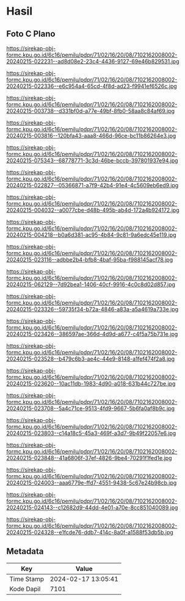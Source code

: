 # Hasil

## Foto C Plano

https://sirekap-obj-formc.kpu.go.id/6c16/pemilu/pdpr/71/02/16/20/08/7102162008002-20240215-022231--ad8d08e2-23c4-4436-9127-69e46b829531.jpg

https://sirekap-obj-formc.kpu.go.id/6c16/pemilu/pdpr/71/02/16/20/08/7102162008002-20240215-022336--e6c954a4-65cd-4f8d-ad23-f9941ef6526c.jpg

https://sirekap-obj-formc.kpu.go.id/6c16/pemilu/pdpr/71/02/16/20/08/7102162008002-20240215-003738--d331bf0d-a77e-49bf-8fb0-58aa8c84af69.jpg

https://sirekap-obj-formc.kpu.go.id/6c16/pemilu/pdpr/71/02/16/20/08/7102162008002-20240215-003816--120bfa43-aaa8-466d-96ce-bc11b86264e3.jpg

https://sirekap-obj-formc.kpu.go.id/6c16/pemilu/pdpr/71/02/16/20/08/7102162008002-20240215-075343--68778771-3c3d-46be-bccb-397801937e94.jpg

https://sirekap-obj-formc.kpu.go.id/6c16/pemilu/pdpr/71/02/16/20/08/7102162008002-20240215-022827--05366871-a7f9-42b4-91e4-4c5609eb6ed9.jpg

https://sirekap-obj-formc.kpu.go.id/6c16/pemilu/pdpr/71/02/16/20/08/7102162008002-20240215-004032--a0077cbe-d48b-495b-ab4d-172a4b924172.jpg

https://sirekap-obj-formc.kpu.go.id/6c16/pemilu/pdpr/71/02/16/20/08/7102162008002-20240215-004218--b0a6d381-ac95-4b84-9c81-9a6edc45e119.jpg

https://sirekap-obj-formc.kpu.go.id/6c16/pemilu/pdpr/71/02/16/20/08/7102162008002-20240215-023116--adbbe2b4-bfb8-4baf-95ba-f988145acf78.jpg

https://sirekap-obj-formc.kpu.go.id/6c16/pemilu/pdpr/71/02/16/20/08/7102162008002-20240215-062129--7d92bea1-1406-40cf-9916-4c0c8d02d857.jpg

https://sirekap-obj-formc.kpu.go.id/6c16/pemilu/pdpr/71/02/16/20/08/7102162008002-20240215-023326--59735f34-b72a-4846-a83a-a5a4619a733e.jpg

https://sirekap-obj-formc.kpu.go.id/6c16/pemilu/pdpr/71/02/16/20/08/7102162008002-20240215-023426--386597ae-366d-4d9d-a677-c4f5a75b731e.jpg

https://sirekap-obj-formc.kpu.go.id/6c16/pemilu/pdpr/71/02/16/20/08/7102162008002-20240215-023528--b479c6b3-ae4c-44e9-8148-a1fef474f2a8.jpg

https://sirekap-obj-formc.kpu.go.id/6c16/pemilu/pdpr/71/02/16/20/08/7102162008002-20240215-023620--10ac11db-1983-4d90-a018-631b44c727be.jpg

https://sirekap-obj-formc.kpu.go.id/6c16/pemilu/pdpr/71/02/16/20/08/7102162008002-20240215-023708--5a4c71ce-9513-4fd9-9667-5b6fa0af8b9c.jpg

https://sirekap-obj-formc.kpu.go.id/6c16/pemilu/pdpr/71/02/16/20/08/7102162008002-20240215-023803--c14a18c5-45a3-469f-a3d7-9b49f22057e6.jpg

https://sirekap-obj-formc.kpu.go.id/6c16/pemilu/pdpr/71/02/16/20/08/7102162008002-20240215-023848--41a6806f-37ef-4826-9be4-70291f1fed1e.jpg

https://sirekap-obj-formc.kpu.go.id/6c16/pemilu/pdpr/71/02/16/20/08/7102162008002-20240215-024003--aaa6779e-ffd7-4551-9438-5c67e24b98cb.jpg

https://sirekap-obj-formc.kpu.go.id/6c16/pemilu/pdpr/71/02/16/20/08/7102162008002-20240215-024143--c12682d9-44dd-4e01-a70e-8cc851040089.jpg

https://sirekap-obj-formc.kpu.go.id/6c16/pemilu/pdpr/71/02/16/20/08/7102162008002-20240215-024328--e1fcde76-ddb7-414c-8a0f-a1588f53db5b.jpg


## Metadata

| Key        | Value               |
| ---------- | ------------------- |
| Time Stamp | 2024-02-17 13:05:41 |
| Kode Dapil | 7101                |



